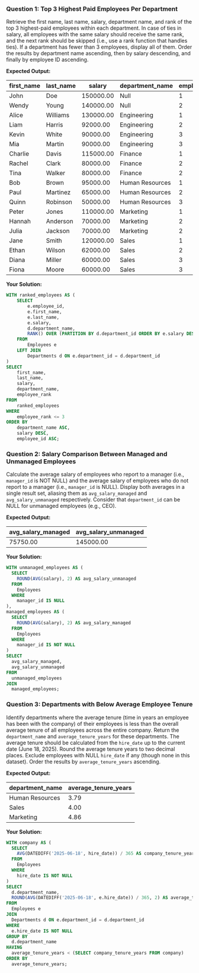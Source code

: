 ### Question 1: Top 3 Highest Paid Employees Per Department

Retrieve the first name, last name, salary, department name, and rank of the top 3 highest-paid employees within each department. In case of ties in salary, all employees with the same salary should receive the same rank, and the next rank should be skipped (i.e., use a rank function that handles ties). If a department has fewer than 3 employees, display all of them. Order the results by department name ascending, then by salary descending, and finally by employee ID ascending.

**Expected Output:**

| first_name | last_name | salary    | department_name | employee_rank |
| ---------- | --------- | --------- | --------------- | ------------- |
| John       | Doe       | 150000.00 | Null            | 1             |
| Wendy      | Young     | 140000.00 | Null            | 2             |
| Alice      | Williams  | 130000.00 | Engineering     | 1             |
| Liam       | Harris    | 92000.00  | Engineering     | 2             |
| Kevin      | White     | 90000.00  | Engineering     | 3             |
| Mia        | Martin    | 90000.00  | Engineering     | 3             |
| Charlie    | Davis     | 115000.00 | Finance         | 1             |
| Rachel     | Clark     | 80000.00  | Finance         | 2             |
| Tina       | Walker    | 80000.00  | Finance         | 2             |
| Bob        | Brown     | 95000.00  | Human Resources | 1             |
| Paul       | Martinez  | 65000.00  | Human Resources | 2             |
| Quinn      | Robinson  | 50000.00  | Human Resources | 3             |
| Peter      | Jones     | 110000.00 | Marketing       | 1             |
| Hannah     | Anderson  | 70000.00  | Marketing       | 2             |
| Julia      | Jackson   | 70000.00  | Marketing       | 2             |
| Jane       | Smith     | 120000.00 | Sales           | 1             |
| Ethan      | Wilson    | 62000.00  | Sales           | 2             |
| Diana      | Miller    | 60000.00  | Sales           | 3             |
| Fiona      | Moore     | 60000.00  | Sales           | 3             |

**Your Solution:**

```sql
WITH ranked_employees AS (
    SELECT
        e.employee_id,
        e.first_name,
        e.last_name,
        e.salary,
        d.department_name,
        RANK() OVER (PARTITION BY d.department_id ORDER BY e.salary DESC) AS employee_rank
    FROM
        Employees e
    LEFT JOIN
        Departments d ON e.department_id = d.department_id
)
SELECT
    first_name,
    last_name,
    salary,
    department_name,
    employee_rank
FROM
    ranked_employees
WHERE
    employee_rank <= 3
ORDER BY
    department_name ASC,
    salary DESC,
    employee_id ASC;

```

### Question 2: Salary Comparison Between Managed and Unmanaged Employees

Calculate the average salary of employees who report to a manager (i.e., `manager_id` is NOT NULL) and the average salary of employees who do not report to a manager (i.e., `manager_id` is NULL). Display both averages in a single result set, aliasing them as `avg_salary_managed` and `avg_salary_unmanaged` respectively. Consider that `department_id` can be NULL for unmanaged employees (e.g., CEO).

**Expected Output:**

| **avg_salary_managed** | **avg_salary_unmanaged** |
| ---------------------------- | ------------------------------ |
| 75750.00                     | 145000.00                      |

**Your Solution:**

```sql
WITH unmanaged_employees AS (
  SELECT
    ROUND(AVG(salary), 2) AS avg_salary_unmanaged
  FROM
    Employees
  WHERE
    manager_id IS NULL
),
managed_employees AS (
  SELECT
    ROUND(AVG(salary), 2) AS avg_salary_managed
  FROM
    Employees
  WHERE
    manager_id IS NOT NULL
)
SELECT
  avg_salary_managed,
  avg_salary_unmanaged
FROM
  unmanaged_employees
JOIN
  managed_employees;
```

### Question 3: Departments with Below Average Employee Tenure

Identify departments where the average tenure (time in years an employee has been with the company) of their employees is less than the overall average tenure of all employees across the entire company. Return the `department_name` and `average_tenure_years` for these departments. The average tenure should be calculated from the `hire_date` up to the current date (June 18, 2025). Round the average tenure years to two decimal places. Exclude employees with NULL `hire_date` if any (though none in this dataset). Order the results by `average_tenure_years` ascending.

**Expected Output:**

| **department_name** | **average_tenure_years** |
| ------------------------- | ------------------------------ |
| Human Resources           | 3.79                           |
| Sales                     | 4.00                           |
| Marketing                 | 4.86                           |

**Your Solution:**

```sql
WITH company AS (
  SELECT
    AVG(DATEDIFF('2025-06-18', hire_date)) / 365 AS company_tenure_years
  FROM
    Employees
  WHERE
    hire_date IS NOT NULL
)
SELECT
  d.department_name,
  ROUND(AVG(DATEDIFF('2025-06-18', e.hire_date)) / 365, 2) AS average_tenure_years
FROM
  Employees e
JOIN
  Departments d ON e.department_id = d.department_id
WHERE
  e.hire_date IS NOT NULL
GROUP BY
  d.department_name
HAVING
  average_tenure_years < (SELECT company_tenure_years FROM company)
ORDER BY
  average_tenure_years;
```
